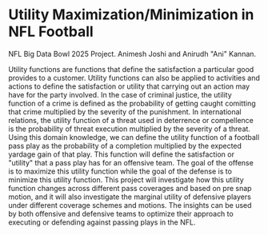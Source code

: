 # Utility Maximization/Minimization in NFL Football

NFL Big Data Bowl 2025 Project. Animesh Joshi and Anirudh "Ani" Kannan.

Utility functions are functions that define the satisfaction a particular good provides to a customer. Utility functions can also be applied to activities and actions to define the satisfaction or utility that carrying out an action may have for the party involved. In the case of criminal justice, the utility function of a crime is defined as the probability of getting caught comitting that crime multiplied by the severity of the punishment. In international relations, the utility function of a threat used in deterrence or compellence is the probability of threat execution multiplied by the severity of a threat. Using this domain knowledge, we can define the utility function of a football pass play as the probability of a completion multiplied by the expected yardage gain of that play. This function will define the satisfaction or "utility" that a pass play has for an offensive team. The goal of the offense is to maximize this utility function while the goal of the defense is to minimize this utility function. This project will investigate how this utility function changes across different pass coverages and based on pre snap motion, and it will also investigate the marginal utility of defensive players under different coverage schemes and motions. The insights can be used by both offensive and defensive teams to optimize their approach to executing or defending against passing plays in the NFL.
